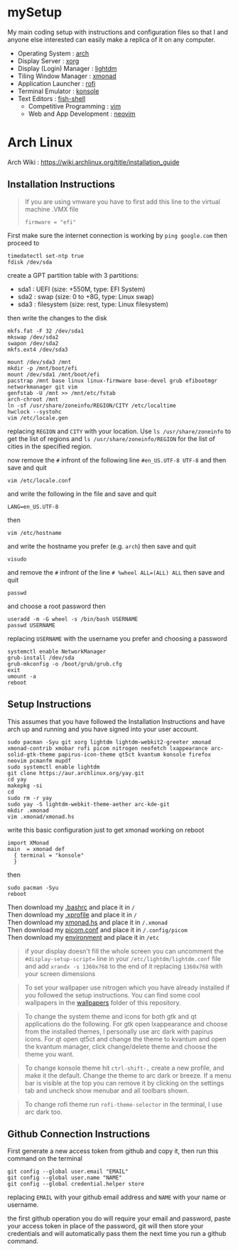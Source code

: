 # mySetup

My main coding setup with instructions and configuration files so that I and anyone else interested can easily make a replica of it on any computer.

- Operating System : [arch](./arch/)
- Display Server : [xorg](./xorg/)
- Display (Login) Manager : [lightdm](./lightdm/)
- Tiling Window Manager : [xmonad](./xmonad/)
- Application Launcher : [rofi]()
- Terminal Emulator : [konsole]()
- Text Editors : [fish-shell]()
  - Competitive Programming : [vim](./cpvim/)
  - Web and App Development : [neovim](./neovim/)

# Arch Linux

Arch Wiki : https://wiki.archlinux.org/title/installation_guide

## Installation Instructions

> If you are using vmware you have to first add this line to the virtual machine .VMX file
>
> ```
> firmware = "efi"
> ```

First make sure the internet connection is working by `ping google.com` then proceed to

```
timedatectl set-ntp true
fdisk /dev/sda
```

create a GPT partition table with 3 partitions:
  - sda1 : UEFI (size: +550M, type: EFI System)
  - sda2 : swap (size: 0 to +8G, type: Linux swap)
  - sda3 : filesystem (size: rest, type: Linux filesystem)

then write the changes to the disk

```
mkfs.fat -F 32 /dev/sda1
mkswap /dev/sda2
swapon /dev/sda2
mkfs.ext4 /dev/sda3

mount /dev/sda3 /mnt
mkdir -p /mnt/boot/efi
mount /dev/sda1 /mnt/boot/efi
pacstrap /mnt base linux linux-firmware base-devel grub efibootmgr networkmanager git vim 
genfstab -U /mnt >> /mnt/etc/fstab
arch-chroot /mnt
ln -sf /usr/share/zoneinfo/REGION/CITY /etc/localtime
hwclock --systohc
vim /etc/locale.gen
```

replacing `REGION` and `CITY` with your location. Use `ls /usr/share/zoneinfo` to get the list of regions and `ls /usr/share/zoneinfo/REGION` for the list of cities in the specified region.

now remove the `#` infront of the following line `#en_US.UTF-8 UTF-8` and then save and quit

```
vim /etc/locale.conf
```

and write the following in the file and save and quit

```
LANG=en_US.UTF-8
```

then

```
vim /etc/hostname
```

and write the hostname you prefer (e.g. `arch`) then save and quit

```
visudo
```

and remove the `#` infront of the line `# %wheel ALL=(ALL) ALL` then save and quit

```
passwd
```

and choose a root password then

```
useradd -m -G wheel -s /bin/bash USERNAME
passwd USERNAME
```

replacing `USERNAME` with the username you prefer and choosing a password

```
systemctl enable NetworkManager
grub-install /dev/sda
grub-mkconfig -o /boot/grub/grub.cfg
exit
umount -a
reboot
```

## Setup Instructions

This assumes that you have followed the Installation Instructions and have arch up and running and you have signed into your user account.

```
sudo pacman -Syu git xorg lightdm lightdm-webkit2-greeter xmonad xmonad-contrib xmobar rofi picom nitrogen neofetch lxappearance arc-solid-gtk-theme papirus-icon-theme qt5ct kvantum konsole firefox neovim pcmanfm mupdf
sudo systemctl enable lightdm
git clone https://aur.archlinux.org/yay.git
cd yay
makepkg -si
cd
sudo rm -r yay
sudo yay -S lightdm-webkit-theme-aether arc-kde-git
mkdir .xmonad
vim .xmonad/xmonad.hs
```

write this basic configuration just to get xmonad working on reboot

```
import XMonad
main  = xmonad def
  { terminal = "konsole"
  }
```

then

```
sudo pacman -Syu
reboot
```

Then download my [.bashrc](./.bashrc) and place it in `/`			<br />
Then download my [.xprofile](./.xprofile) and place it in `/`			<br />
Then download my [xmonad.hs](./xmonad.hs) and place it in `/.xmonad`		<br />
Then download my [picom.conf](./picom.conf) and place it in `/.config/picom`	<br />
Then download my [environment](./environment) and place it in `/etc`		<br />

> if your display doesn't fill the whole screen you can uncomment the `#display-setup-script=` line in your `/etc/lightdm/lightdm.conf` file and add `xrandx -s 1360x768` to the end of it replacing `1360x768` with your screen dimensions

> To set your wallpaper use nitrogen which you have already installed if you followed the setup instructions. You can find some cool wallpapers in the [wallpapers](./wallpapers) folder of this repository.

> To change the system theme and icons for both gtk and qt applications do the following. For gtk open lxappearance and choose from the installed themes, I personally use arc dark with papirus icons. For qt open qt5ct and change the theme to kvantum and open the kvantum manager, click change/delete theme and choose the theme you want.

> To change konsole theme hit `ctrl-shift-,` create a new profile, and make it the default. Change the theme to arc dark or breeze. If a menu bar is visible at the top you can remove it by clicking on the settings tab and uncheck show menubar and all toolbars shown.

> To change rofi theme run `rofi-theme-selector` in the terminal, I use arc dark too.

## Github Connection Instructions

First generate a new access token from github and copy it, then run this command on the terminal

```
git config --global user.email "EMAIL"
git config --global user.name "NAME"
git config --global credential.helper store
```

replacing `EMAIL` with your github email address and `NAME` with your name or username.

the first github operation you do will require your email and password, paste your access token in place of the password, git will then store your credentials and will automatically pass them the next time you run a github command.
